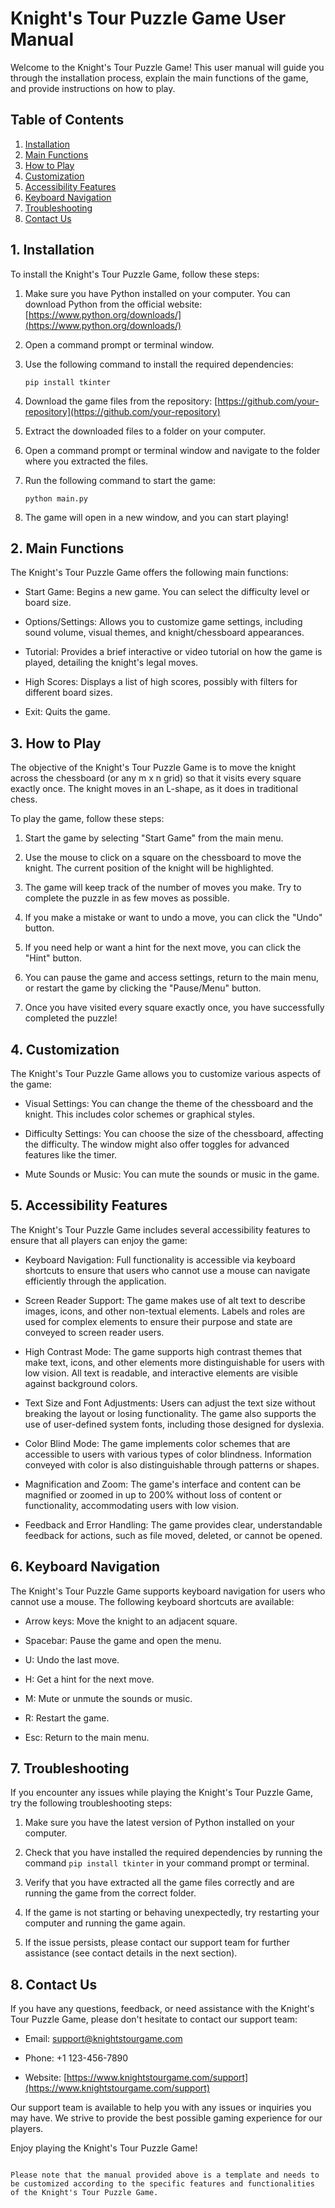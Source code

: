 # Knight's Tour Puzzle Game User Manual

Welcome to the Knight's Tour Puzzle Game! This user manual will guide you through the installation process, explain the main functions of the game, and provide instructions on how to play.

## Table of Contents
1. [Installation](#installation)
2. [Main Functions](#main-functions)
3. [How to Play](#how-to-play)
4. [Customization](#customization)
5. [Accessibility Features](#accessibility-features)
6. [Keyboard Navigation](#keyboard-navigation)
7. [Troubleshooting](#troubleshooting)
8. [Contact Us](#contact-us)

## 1. Installation <a name="installation"></a>

To install the Knight's Tour Puzzle Game, follow these steps:

1. Make sure you have Python installed on your computer. You can download Python from the official website: [https://www.python.org/downloads/](https://www.python.org/downloads/)

2. Open a command prompt or terminal window.

3. Use the following command to install the required dependencies:

   ```
   pip install tkinter
   ```

4. Download the game files from the repository: [https://github.com/your-repository](https://github.com/your-repository)

5. Extract the downloaded files to a folder on your computer.

6. Open a command prompt or terminal window and navigate to the folder where you extracted the files.

7. Run the following command to start the game:

   ```
   python main.py
   ```

8. The game will open in a new window, and you can start playing!

## 2. Main Functions <a name="main-functions"></a>

The Knight's Tour Puzzle Game offers the following main functions:

- Start Game: Begins a new game. You can select the difficulty level or board size.

- Options/Settings: Allows you to customize game settings, including sound volume, visual themes, and knight/chessboard appearances.

- Tutorial: Provides a brief interactive or video tutorial on how the game is played, detailing the knight's legal moves.

- High Scores: Displays a list of high scores, possibly with filters for different board sizes.

- Exit: Quits the game.

## 3. How to Play <a name="how-to-play"></a>

The objective of the Knight's Tour Puzzle Game is to move the knight across the chessboard (or any m x n grid) so that it visits every square exactly once. The knight moves in an L-shape, as it does in traditional chess.

To play the game, follow these steps:

1. Start the game by selecting "Start Game" from the main menu.

2. Use the mouse to click on a square on the chessboard to move the knight. The current position of the knight will be highlighted.

3. The game will keep track of the number of moves you make. Try to complete the puzzle in as few moves as possible.

4. If you make a mistake or want to undo a move, you can click the "Undo" button.

5. If you need help or want a hint for the next move, you can click the "Hint" button.

6. You can pause the game and access settings, return to the main menu, or restart the game by clicking the "Pause/Menu" button.

7. Once you have visited every square exactly once, you have successfully completed the puzzle!

## 4. Customization <a name="customization"></a>

The Knight's Tour Puzzle Game allows you to customize various aspects of the game:

- Visual Settings: You can change the theme of the chessboard and the knight. This includes color schemes or graphical styles.

- Difficulty Settings: You can choose the size of the chessboard, affecting the difficulty. The window might also offer toggles for advanced features like the timer.

- Mute Sounds or Music: You can mute the sounds or music in the game.

## 5. Accessibility Features <a name="accessibility-features"></a>

The Knight's Tour Puzzle Game includes several accessibility features to ensure that all players can enjoy the game:

- Keyboard Navigation: Full functionality is accessible via keyboard shortcuts to ensure that users who cannot use a mouse can navigate efficiently through the application.

- Screen Reader Support: The game makes use of alt text to describe images, icons, and other non-textual elements. Labels and roles are used for complex elements to ensure their purpose and state are conveyed to screen reader users.

- High Contrast Mode: The game supports high contrast themes that make text, icons, and other elements more distinguishable for users with low vision. All text is readable, and interactive elements are visible against background colors.

- Text Size and Font Adjustments: Users can adjust the text size without breaking the layout or losing functionality. The game also supports the use of user-defined system fonts, including those designed for dyslexia.

- Color Blind Mode: The game implements color schemes that are accessible to users with various types of color blindness. Information conveyed with color is also distinguishable through patterns or shapes.

- Magnification and Zoom: The game's interface and content can be magnified or zoomed in up to 200% without loss of content or functionality, accommodating users with low vision.

- Feedback and Error Handling: The game provides clear, understandable feedback for actions, such as file moved, deleted, or cannot be opened.

## 6. Keyboard Navigation <a name="keyboard-navigation"></a>

The Knight's Tour Puzzle Game supports keyboard navigation for users who cannot use a mouse. The following keyboard shortcuts are available:

- Arrow keys: Move the knight to an adjacent square.

- Spacebar: Pause the game and open the menu.

- U: Undo the last move.

- H: Get a hint for the next move.

- M: Mute or unmute the sounds or music.

- R: Restart the game.

- Esc: Return to the main menu.

## 7. Troubleshooting <a name="troubleshooting"></a>

If you encounter any issues while playing the Knight's Tour Puzzle Game, try the following troubleshooting steps:

1. Make sure you have the latest version of Python installed on your computer.

2. Check that you have installed the required dependencies by running the command `pip install tkinter` in your command prompt or terminal.

3. Verify that you have extracted all the game files correctly and are running the game from the correct folder.

4. If the game is not starting or behaving unexpectedly, try restarting your computer and running the game again.

5. If the issue persists, please contact our support team for further assistance (see contact details in the next section).

## 8. Contact Us <a name="contact-us"></a>

If you have any questions, feedback, or need assistance with the Knight's Tour Puzzle Game, please don't hesitate to contact our support team:

- Email: support@knightstourgame.com

- Phone: +1 123-456-7890

- Website: [https://www.knightstourgame.com/support](https://www.knightstourgame.com/support)

Our support team is available to help you with any issues or inquiries you may have. We strive to provide the best possible gaming experience for our players.

Enjoy playing the Knight's Tour Puzzle Game!

```

Please note that the manual provided above is a template and needs to be customized according to the specific features and functionalities of the Knight's Tour Puzzle Game.